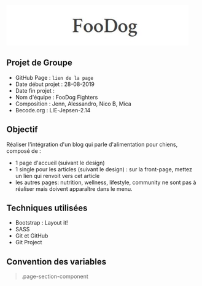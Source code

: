 ![Foodog](logo.JPG)

## Projet de Groupe

-   GitHub Page : `lien de la page`
-   Date début projet :  28-08-2019
-   Date fin projet :
-   Nom d'équipe : FooDog Fighters
-   Composition : Jenn, Alessandro, Nico B, Mica
-   Becode.org : LIE-Jepsen-2.14

## Objectif

Réaliser l'intégration d'un blog qui parle d'alimentation pour chiens, composé de :

-   1 page d'accueil (suivant le design)
-   1 single pour les articles (suivant le design) : sur la front-page, mettez un lien qui renvoit vers cet article
-   les autres pages: nutrition, wellness, lifestyle, community ne sont pas à réaliser mais doivent apparaître dans le menu.

## Techniques utilisées

-   Bootstrap : Layout it!
-   SASS
-   Git et GitHub
-   Git Project

## Convention des variables

> .page-section-component

